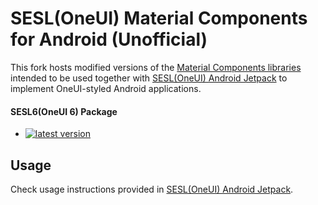 # SESL(OneUI) Material Components for Android (Unofficial)

This fork hosts modified versions of the [Material Components libraries](https://github.com/material-components/material-components-android) intended to be used together with [SESL(OneUI) Android Jetpack](https://github.com/tribalfs/sesl-androidx) to implement OneUI-styled Android applications.

#### SESL6(OneUI 6) Package
- [![latest version](https://img.shields.io/badge/sesl.com.google.android.material:material-1.12.0%2B1.0.22--sesl7%2Brev0-blue?logo=GitHub)](https://github.com/tribalfs/sesl-material-components-android/packages/2110054)


## Usage
Check usage instructions provided in [SESL(OneUI) Android Jetpack](https://github.com/tribalfs/sesl-androidx#usage).


